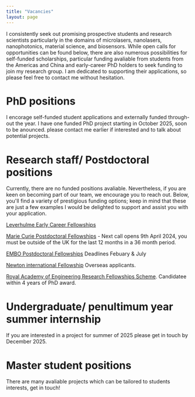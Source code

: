 ```yaml
---
title: "Vacancies"
layout: page
---
```


I consistently seek out promising prospective students and research scientists particularly in the domains of microlasers, nanolasers, nanophotonics, material science, and biosensors.
While open calls for opportunities can be found below, there are also numerous possibilities for self-funded scholarships, particular funding avaliable from students from the Americas and China and early-career PhD holders to seek funding to join my research group. I am dedicated to supporting their applications, so please feel free to contact me without hesitation.

# PhD positions 
I encorage self-funded student applications and externally funded through-out the year. 
I have one funded PhD project starting in October 2025, soon to be anounced. please contact me earlier if interested and to talk about potential projects.

# Research staff/ Postdoctoral positions
Currently, there are no funded positions avaliable. Nevertheless, if you are keen on becoming part of our team, we encourage you to reach out. Below, you'll find a variety of prestigious funding options; keep in mind that these are just a few examples I would be delighted to support and assist you with your application. 

[Leverhulme Early Career Fellowships](https://www.leverhulme.ac.uk/early-career-fellowships)

[Marie Curie Postdoctoral Fellowships](https://marie-sklodowska-curie-actions.ec.europa.eu/actions/postdoctoral-fellowships) - Next call opens 9th April 2024, you must be outside of the UK for the last 12 months in a 36 month period.  

[EMBO Postdoctoral Fellowships](https://www.embo.org/funding/fellowships-grants-and-career-support/postdoctoral-fellowships/) Deadlines Febuary & July 

[Newton international Fellowship](https://royalsociety.org/grants-schemes-awards/grants/newton-international/) Overseas applicants.

[Royal Academy of Engineering Research Fellowships Scheme](https://www.bath.ac.uk/announcements/selection-process-for-royal-academy-of-engineering-fellowships-2024/). Candidatee within 4 years of PhD award. 

# Undergraduate/ penultimum year summer internship
If you are interested in a project for summer of 2025 please get in touch by December 2025.

# Master student positions
There are many avaliable projects which can be tailored to students interests, get in touch!

